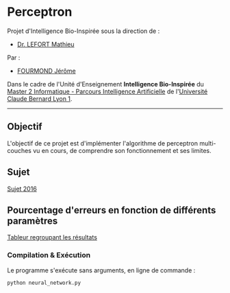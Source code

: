 # Perceptron
Projet d'Intelligence Bio-Inspirée sous la direction de :
- [Dr. LEFORT Mathieu](http://liris.cnrs.fr/mathieu.lefort/)

Par : 
- [FOURMOND Jérôme](https://github.com/jfourmond/)

Dans le cadre de l'Unité d'Enseignement **Intelligence Bio-Inspirée** du [Master 2 Informatique - Parcours Intelligence Artificielle](http://master-info.univ-lyon1.fr/IA/) de l'[Université Claude Bernard Lyon 1](http://www.univ-lyon1.fr/).

---

## Objectif

L'objectif de ce projet est d'implémenter l'algorithme de perceptron multi-couches vu en cours, de comprendre son fonctionnement et ses limites.

## Sujet

[Sujet 2016](https://github.com/jfourmond/Perceptron/blob/master/projet.pdf)

## Pourcentage d'erreurs en fonction de différents paramètres

[Tableur regroupant les résultats](https://docs.google.com/spreadsheets/d/1DXshHQmfKDHbYvKog93c83oNjd8v94TPZoVbogYacHA/edit?usp=sharing)

### Compilation & Exécution

Le programme s'exécute sans arguments, en ligne de commande :

	python neural_network.py